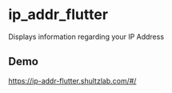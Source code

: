 # ip_addr_flutter

Displays information regarding your IP Address

## Demo

https://ip-addr-flutter.shultzlab.com/#/